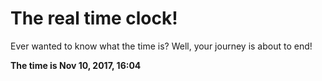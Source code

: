 # The real time clock!

Ever wanted to know what the time is? Well, your journey is about to end!

**The time is Nov 10, 2017, 16:04**